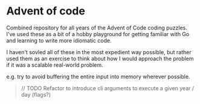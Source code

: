 # Advent of code

Combined repository for all years of the Advent of Code coding puzzles.
I've used these as a bit of a hobby playground for getting familiar with Go
and learning to write more idiomatic code.

I haven't sovled all of these in the most expedient way possible, but rather used them as an exercise to think about how
I would approach the problem if it was a scalable real-world problem.

e.g. try to avoid buffering the entire input into memory wherever possible.

> // TODO Refactor to introduce cli arguments to execute a given year / day (flags?)
